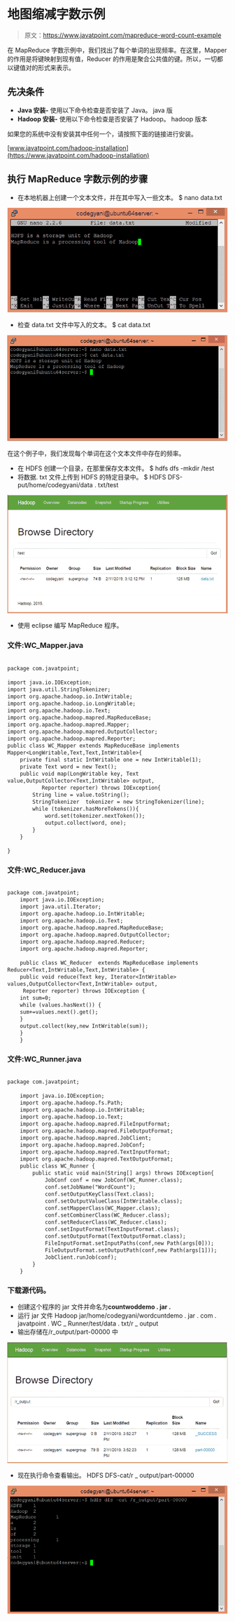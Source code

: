 # 地图缩减字数示例

> 原文：<https://www.javatpoint.com/mapreduce-word-count-example>

在 MapReduce 字数示例中，我们找出了每个单词的出现频率。在这里，Mapper 的作用是将键映射到现有值，Reducer 的作用是聚合公共值的键。所以，一切都以键值对的形式来表示。

## 先决条件

*   **Java 安装-** 使用以下命令检查是否安装了 Java。
    java 版
*   **Hadoop 安装-** 使用以下命令检查是否安装了 Hadoop。
    hadoop 版本

如果您的系统中没有安装其中任何一个，请按照下面的链接进行安装。

[www.javatpoint.com/hadoop-installation](https://www.javatpoint.com/hadoop-installation)

## 执行 MapReduce 字数示例的步骤

*   在本地机器上创建一个文本文件，并在其中写入一些文本。
    $ nano data.txt

![MapReduce Word Count Example](img/0edfeeb9111f1b26669aeb3de17ca057.png)

*   检查 data.txt 文件中写入的文本。
    $ cat data.txt

![MapReduce Word Count Example](img/e2670ce90a027ed2a6df29e35c3424b8.png)

在这个例子中，我们发现每个单词在这个文本文件中存在的频率。

*   在 HDFS 创建一个目录，在那里保存文本文件。
    $ hdfs dfs -mkdir /test
*   将数据. txt 文件上传到 HDFS 的特定目录中。
    $ HDFS DFS-put/home/codegyani/data . txt/test

![MapReduce Word Count Example](img/7be2801634b69f8e9fa2b39ba96cbf95.png)

*   使用 eclipse 编写 MapReduce 程序。

### 文件:WC_Mapper.java

```

package com.javatpoint;

import java.io.IOException;  
import java.util.StringTokenizer;  
import org.apache.hadoop.io.IntWritable;  
import org.apache.hadoop.io.LongWritable;  
import org.apache.hadoop.io.Text;  
import org.apache.hadoop.mapred.MapReduceBase;  
import org.apache.hadoop.mapred.Mapper;  
import org.apache.hadoop.mapred.OutputCollector;  
import org.apache.hadoop.mapred.Reporter;  
public class WC_Mapper extends MapReduceBase implements Mapper<LongWritable,Text,Text,IntWritable>{  
    private final static IntWritable one = new IntWritable(1);  
    private Text word = new Text();  
    public void map(LongWritable key, Text value,OutputCollector<Text,IntWritable> output,   
           Reporter reporter) throws IOException{  
        String line = value.toString();  
        StringTokenizer  tokenizer = new StringTokenizer(line);  
        while (tokenizer.hasMoreTokens()){  
            word.set(tokenizer.nextToken());  
            output.collect(word, one);  
        }  
    }  

}

```

### 文件:WC_Reducer.java

```

package com.javatpoint;
	import java.io.IOException;  
	import java.util.Iterator;  
	import org.apache.hadoop.io.IntWritable;  
	import org.apache.hadoop.io.Text;  
	import org.apache.hadoop.mapred.MapReduceBase;  
	import org.apache.hadoop.mapred.OutputCollector;  
	import org.apache.hadoop.mapred.Reducer;  
	import org.apache.hadoop.mapred.Reporter;  

	public class WC_Reducer  extends MapReduceBase implements Reducer<Text,IntWritable,Text,IntWritable> {  
	public void reduce(Text key, Iterator<IntWritable> values,OutputCollector<Text,IntWritable> output,  
	 Reporter reporter) throws IOException {  
	int sum=0;  
	while (values.hasNext()) {  
	sum+=values.next().get();  
	}  
	output.collect(key,new IntWritable(sum));  
	}  
	}

```

### 文件:WC_Runner.java

```

package com.javatpoint;

	import java.io.IOException;  
	import org.apache.hadoop.fs.Path;  
	import org.apache.hadoop.io.IntWritable;  
	import org.apache.hadoop.io.Text;  
	import org.apache.hadoop.mapred.FileInputFormat;  
	import org.apache.hadoop.mapred.FileOutputFormat;  
	import org.apache.hadoop.mapred.JobClient;  
	import org.apache.hadoop.mapred.JobConf;  
	import org.apache.hadoop.mapred.TextInputFormat;  
	import org.apache.hadoop.mapred.TextOutputFormat;  
	public class WC_Runner {  
	    public static void main(String[] args) throws IOException{  
	        JobConf conf = new JobConf(WC_Runner.class);  
	        conf.setJobName("WordCount");  
	        conf.setOutputKeyClass(Text.class);  
	        conf.setOutputValueClass(IntWritable.class);          
	        conf.setMapperClass(WC_Mapper.class);  
	        conf.setCombinerClass(WC_Reducer.class);  
	        conf.setReducerClass(WC_Reducer.class);       
	        conf.setInputFormat(TextInputFormat.class);  
	        conf.setOutputFormat(TextOutputFormat.class);         
	        FileInputFormat.setInputPaths(conf,new Path(args[0]));  
	        FileOutputFormat.setOutputPath(conf,new Path(args[1]));   
	        JobClient.runJob(conf);  
	    }  
	}  

```

### 下载源代码。

*   创建这个程序的 jar 文件并命名为**countwoddemo . jar .**
*   运行 jar 文件
    Hadoop jar/home/codegyani/wordcuntdemo . jar . com . javatpoint . WC _ Runner/test/data . txt/r _ output
*   输出存储在/r_output/part-00000 中

![MapReduce Word Count Example](img/a913deed72939fa963bea5630cc09930.png)

*   现在执行命令查看输出。
    HDFS DFS-cat/r _ output/part-00000

![MapReduce Word Count Example](img/8c95468828eb24c8ceb4e16248aca190.png)